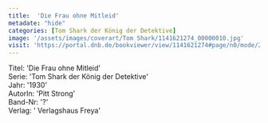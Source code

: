 ```yaml
---
title:  'Die Frau ohne Mitleid'
metadate: "hide"
categories: [Tom Shark der König der Detektive]
image: '/assets/images/coverart/Tom Shark/1141621274_00000010.jpg'
visit: 'https://portal.dnb.de/bookviewer/view/1141621274#page/n0/mode/2up'
---
```

Titel: 'Die Frau ohne Mitleid' <br>
Serie: 'Tom Shark der König der Detektive' <br>
Jahr: '1930' <br>
AutorIn: 'Pitt Strong' <br>
Band-Nr: '?' <br>
Verlag: ' Verlagshaus Freya'